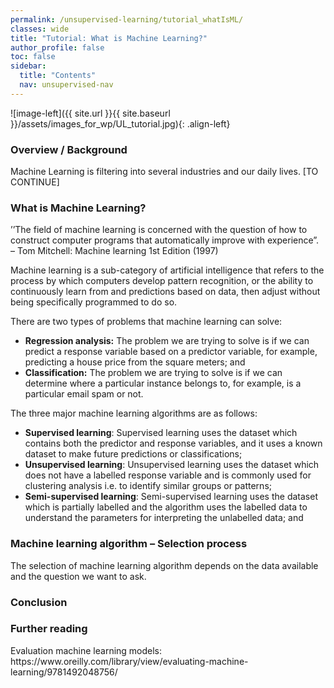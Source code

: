 ```yaml
---
permalink: /unsupervised-learning/tutorial_whatIsML/
classes: wide
title: "Tutorial: What is Machine Learning?"
author_profile: false
toc: false
sidebar:
  title: "Contents"
  nav: unsupervised-nav
---
```



![image-left]({{ site.url }}{{ site.baseurl }}/assets/images_for_wp/UL_tutorial.jpg){: .align-left}


<h3>Overview / Background</h3>
Machine Learning is filtering into several industries and our daily lives.  [TO CONTINUE]

<h3>What is Machine Learning?</h3>

’’The field of machine learning is concerned with the question of how to construct computer programs that automatically improve with experience”.  – Tom Mitchell: Machine learning 1st Edition (1997)

Machine learning is a sub-category of artificial intelligence that refers to the process by which computers develop pattern recognition, or the ability to continuously learn from and predictions based on data, then adjust without being specifically programmed to do so. 

There are two types of problems that machine learning can solve:
*	<b>Regression analysis:</b> The problem we are trying to solve is if we can predict a response variable based on a predictor variable, for example, predicting a house price from the square meters; and 
*	<b>Classification:</b> The problem we are trying to solve is if we can determine where a particular instance belongs to, for example, is a particular email spam or not.

The three major machine learning algorithms are as follows:
*	<b>Supervised learning</b>: Supervised learning uses the dataset which contains both the predictor and response variables, and it uses a known dataset to make future predictions or classifications;
*	<b>Unsupervised learning</b>: Unsupervised learning uses the dataset which does not have a labelled response variable and is commonly used for clustering analysis i.e. to identify similar groups or patterns;
*	<b>Semi-supervised learning</b>: Semi-supervised learning uses the dataset which is partially labelled and the algorithm uses the labelled data to understand the parameters for interpreting the unlabelled data; and

<h3>Machine learning algorithm – Selection process</h3>
The selection of machine learning algorithm depends on the data available and the question we want to ask.



<h3>Conclusion</h3>

<h3>Further reading </h3>
Evaluation machine learning models: https://www.oreilly.com/library/view/evaluating-machine-learning/9781492048756/
